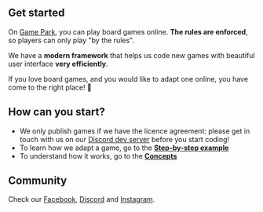 ## Get started

On [Game Park](https://game-park.com/), you can play board games online. **The rules are enforced**, so players can only play "by the rules".

We have a **modern framework** that helps us code new games with beautiful user interface **very efficiently**.

If you love board games, and you would like to adapt one online, you have come to the right place! :hugs:

## How can you start?

- We only publish games if we have the licence agreement: please get in touch with us on our [Discord dev server](https://discord.gg/MaWUjfdYjT) before you start coding!
- To learn how we adapt a game, go to the **[Step-by-step example](step-by-step-example/choose-a-game.md)**
- To understand how it works, go to the **[Concepts](concepts/TODO.md)**

## Community

Check our [Facebook](https://www.facebook.com/gameparkboardgames), [Discord](https://discord.com/invite/6WcQUvv) and [Instagram](https://www.instagram.com/game_park_board_games/).